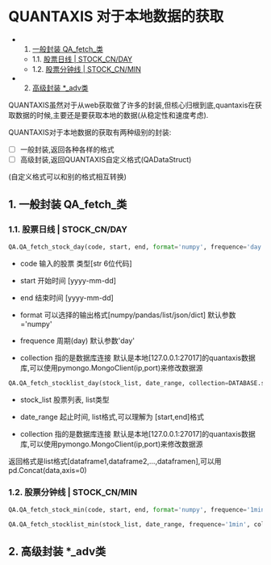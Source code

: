 # QUANTAXIS 对于本地数据的获取

<!-- vscode-markdown-toc -->
* 1. [一般封装 QA_fetch_类](#QA_fetch_)
	* 1.1. [股票日线 | STOCK_CN/DAY](#STOCK_CNDAY)
	* 1.2. [股票分钟线 | STOCK_CN/MIN](#STOCK_CNMIN)
* 2. [高级封装 *_adv类](#_adv)

<!-- vscode-markdown-toc-config
	numbering=true
	autoSave=true
	/vscode-markdown-toc-config -->
<!-- /vscode-markdown-toc -->

QUANTAXIS虽然对于从web获取做了许多的封装,但核心归根到底,quantaxis在获取数据的时候,主要还是要获取本地的数据(从稳定性和速度考虑).

QUANTAXIS对于本地数据的获取有两种级别的封装:

- [ ] 一般封装,返回各种各样的格式
- [ ] 高级封装,返回QUANTAXIS自定义格式(QADataStruct)

(自定义格式可以和别的格式相互转换)


##  1. <a name='QA_fetch_'></a>一般封装 QA_fetch_类


###  1.1. <a name='STOCK_CNDAY'></a>股票日线 | STOCK_CN/DAY
```python
QA.QA_fetch_stock_day(code, start, end, format='numpy', frequence='day', collection=DATABASE.stock_day)
```

- code 输入的股票 类型[str 6位代码]
- start 开始时间 [yyyy-mm-dd]
- end 结束时间 [yyyy-mm-dd]


- format 可以选择的输出格式[numpy/pandas/list/json/dict] 默认参数='numpy'
- frequence 周期(day) 默认参数'day'

- collection 指的是数据库连接 默认是本地[127.0.0.1:27017]的quantaxis数据库,可以使用pymongo.MongoClient(ip,port)来修改数据源

```python
QA.QA_fetch_stocklist_day(stock_list, date_range, collection=DATABASE.stock_day)
```

- stock_list 股票列表, list类型
- date_range 起止时间, list格式,可以理解为 [start,end]格式

- collection 指的是数据库连接 默认是本地[127.0.0.1:27017]的quantaxis数据库,可以使用pymongo.MongoClient(ip,port)来修改数据源

返回格式是list格式[dataframe1,dataframe2,...,dataframen],可以用pd.Concat(data,axis=0)

###  1.2. <a name='STOCK_CNMIN'></a>股票分钟线 | STOCK_CN/MIN
```python
QA.QA_fetch_stock_min(code, start, end, format='numpy', frequence='1min', collections=DATABASE.stock_min)
```


```python
QA.QA_fetch_stocklist_min(stock_list, date_range, frequence='1min', collections=DATABASE.stock_min)
```
##  2. <a name='_adv'></a>高级封装 *_adv类


